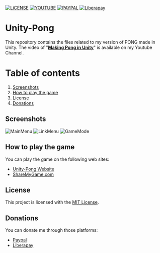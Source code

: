 [![LiCENSE](https://img.shields.io/github/license/SimoneStarace/Unity-Pong)](https://github.com/SimoneStarace/Unity-Pong/blob/master/LICENSE) [![YOUTUBE](https://img.shields.io/youtube/views/3PKY2P_fuUw?logo=youtube&logoColor=red&style=flat-square)](https://www.youtube.com/watch?v=3PKY2P_fuUw) [![PAYPAL](https://img.shields.io/badge/Paypal-Donate-blue?logo=paypal)](https://www.paypal.com/paypalme/SimoneStarace) [![Liberapay](https://img.shields.io/badge/Liberapay-Donate-yellow?logo=liberapay)](https://www.paypal.com/paypalme/SimoneStarace)
# Unity-Pong
This repository contains the files related to my version of PONG made in Unity.
The video of "**[Making Pong in Unity](https://youtu.be/3PKY2P_fuUw)**" is available on my Youtube Channel.

# Table of contents
1. [Screenshots](#screenshots)
2. [How to play the game](#how-to-play-the-game)
3. [License](#license)
4. [Donations](#donations)

## Screenshots

![MainMenu](https://connect-prd-cdn.unity.com/20200113/p/images/c8fd488f-5b82-4bd8-9c0a-3ebc2cac10ce_Windows_Screenshot_2020.01.13___22.09.47.27.png.1600x0x1.webp)
![LinkMenu](https://connect-prd-cdn.unity.com/20200113/p/images/68f2a557-f9a1-4a64-9d7c-389baa75ce13_Windows_Screenshot_2020.01.13___22.11.27.89.png.1600x0x1.webp)
![GameMode](https://connect-prd-cdn.unity.com/20200113/p/images/27d429fa-e7de-49e8-9a80-7da0623e6617_Windows_Screenshot_2020.01.13___22.11.40.45.png.1600x0x1.webp)

## How to play the game
You can play the game on the following web sites:
- [Unity-Pong Website](https://simonestarace.github.io/Unity-Pong/)
- [ShareMyGame.com](https://sharemygame.com/@Reaver/unity-pong)

## License
This project is licensed with the [MIT License](https://github.com/SimoneStarace/Unity-Pong/blob/master/LICENSE).

## Donations
You can donate me through those platforms:
- [Paypal](https://www.paypal.com/paypalme/SimoneStarace)
- [Liberapay](https://liberapay.com/SimoneStarace/)
